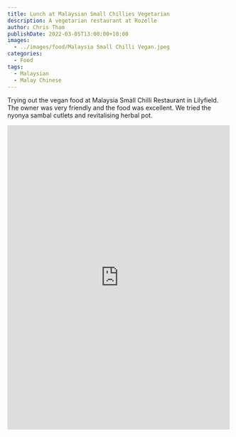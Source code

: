 ```yaml
---
title: Lunch at Malaysian Small Chillies Vegetarian
description: A vegetarian restaurant at Rozelle
author: Chris Tham
publishDate: 2022-03-05T13:00:00+10:00
images:
  - ../images/food/Malaysia Small Chilli Vegan.jpeg
categories:
  - Food
tags:
  - Malaysian
  - Malay Chinese
---
```


Trying out the vegan food at Malaysia Small Chilli Restaurant in Lilyfield. The owner was very friendly and the food was excellent. We tried the nyonya sambal cutlets and revitalising herbal pot.

<iframe src="https://www.facebook.com/plugins/post.php?href=https%3A%2F%2Fwww.facebook.com%2Fchris1.tham%2Fposts%2Fpfbid02tQmjWSHzqz4EbUNeHbj44xQF8GS9h6mGaJXY1dW7vHRsXzZSs5RwiBjpYfXafjFBl&show_text=true&width=500" width="500" height="684" style="border:none;overflow:hidden" scrolling="no" frameborder="0" allowfullscreen="true" allow="autoplay; clipboard-write; encrypted-media; picture-in-picture; web-share"></iframe>
